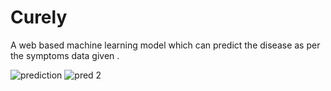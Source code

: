 # Curely
A web based machine learning model which can predict the disease as per the symptoms data given .


![prediction](https://user-images.githubusercontent.com/90493737/208290315-1995e55c-947b-4c9b-acbf-ae3449cee94e.png)
![pred 2](https://user-images.githubusercontent.com/90493737/208290316-6e825610-1e27-403c-9cf9-815b338d0c59.png)
